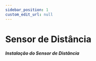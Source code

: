 ```yaml
---
sidebar_position: 1
custom_edit_url: null
---
```


# Sensor de Distância

##### Instalação do Sensor de Distância